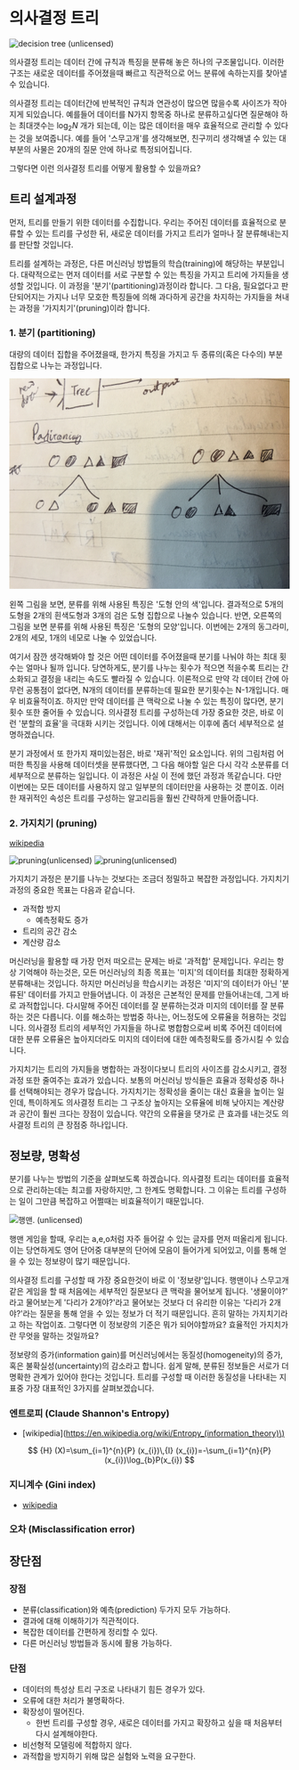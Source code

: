 # 의사결정 트리

![decision tree (unlicensed)](http://slideplayer.com/slide/7027851/24/images/3/Decision+Tree+Outlook+Sunny+Overcast+Rain+Humidity+Yes+Wind+High.jpg)

의사결정 트리는 데이터 간에 규칙과 특징을 분류해 놓은 하나의 구조물입니다. 이러한 구조는 새로운 데이터를 주어졌을때 빠르고 직관적으로 어느 분류에 속하는지를 찾아낼 수 있습니다.

의사결정 트리는 데이터간에 반복적인 규칙과 연관성이 많으면 많을수록 사이즈가 작아지게 되있습니다. 예를들어 데이터를 N가지 항목중 하나로 분류하고싶다면 질문해야 하는 최대갯수는 $\log_2 N$ 개가 되는데, 이는 많은 데이터을 매우 효율적으로 관리할 수 있다는 것을 보여줍니다. 예를 들어 '스무고개'를 생각해보면, 친구끼리 생각해낼 수 있는 대부분의 사물은 20개의 질문 안에 하나로 특정되어집니다.

그렇다면 이런 의사결정 트리를 어떻게 활용할 수 있을까요?

## 트리 설계과정

먼저, 트리를 만들기 위한 데이터를 수집합니다. 우리는 주어진 데이터를 효율적으로 분류할 수 있는 트리를 구성한 뒤, 새로운 데이터를 가지고 트리가 얼마나 잘 분류해내는지를 판단할 것입니다.

트리를 설계하는 과정은, 다른 머신러닝 방법들의 학습(training)에 해당하는 부분입니다. 대략적으로는 먼저 데이터를 서로 구분할 수 있는 특징을 가지고 트리에 가지들을 생성할 것입니다. 이 과정을 '분기'(partitioning)과정이라 합니다. 그 다음, 필요없다고 판단되어지는 가지나 너무 모호한 특징들에 의해 과다하게 공간을 차지하는 가지들을 쳐내는 과정을 '가지치기'(pruning)이라 합니다.

### 1. 분기 (partitioning)

대량의 데이터 집합을 주어졌을때, 한가지 특징을 가지고 두 종류의(혹은 다수의) 부분집합으로 나누는 과정입니다.

![partitioning1](images/partitioning1.JPG)

왼쪽 그림을 보면, 분류를 위해 사용된 특징은 '도형 안의 색'입니다. 결과적으로 5개의 도형을 2개의 흰색도형과 3개의 검은 도형 집합으로 나눌수 있습니다. 반면, 오른쪽의 그림을 보면 분류를 위해 사용된 특징은 '도형의 모양'입니다. 이번에는 2개의 동그라미, 2개의 세모, 1개의 네모로 나눌 수 있었습니다.

여기서 잠깐 생각해봐야 할 것은 어떤 데이터를 주어졌을때 분기를 나눠야 하는 최대 횟수는 얼마나 될까 입니다. 당연하게도, 분기를 나누는 횟수가 적으면 적을수록 트리는 간소화되고 결정을 내리는 속도도 빨라질 수 있습니다. 이론적으로 만약 각 데이터 간에 아무런 공통점이 없다면, N개의 데이터를 분류하는데 필요한 분기횟수는 N-1개입니다. 매우 비효율적이죠. 하지만 만약 데이터를 큰 맥락으로 나눌 수 있는 특징이 많다면, 분기 횟수 또한 줄어들 수 있습니다. 의사결정 트리를 구성하는데 가장 중요한 것은, 바로 이런 '분할의 효율'을 극대화 시키는 것입니다. 이에 대해서는 이후에 좀더 세부적으로 설명하겠습니다.

분기 과정에서 또 한가지 재미있는점은, 바로 '재귀'적인 요소입니다. 위의 그림처럼 어떠한 특징을 사용해 데이터셋을 분류했다면, 그 다음 해야할 일은 다시 각각 소분류를 더 세부적으로 분류하는 일입니다. 이 과정은 사실 이 전에 했던 과정과 똑같습니다. 다만 이번에는 모든 데이터를 사용하지 않고 일부분의 데이터만을 사용하는 것 뿐이죠. 이러한 재귀적인 속성은 트리를 구성하는 알고리듬을 훨씬 간략하게 만들어줍니다.

### 2. 가지치기 (pruning)

[wikipedia](https://en.wikipedia.org/wiki/Pruning_(decision_trees))

![pruning(unlicensed)](https://i.imgur.com/MVFcKwz.png)
![pruning(unlicensed)](https://i.imgur.com/5zhZIAw.png)

가지치기 과정은 분기를 나누는 것보다는 조금더 정밀하고 복잡한 과정입니다. 가지치기 과정의 중요한 목표는 다음과 같습니다.

- 과적합 방지
	- 예측정확도 증가
- 트리의 공간 감소
- 계산량 감소

머신러닝을 활용할 때 가장 먼저 떠오르는 문제는 바로 '과적합' 문제입니다. 우리는 항상 기억해야 하는것은, 모든 머신러닝의 최종 목표는 '미지'의 데이터를 최대한 정확하게 분류해내는 것입니다. 하지만 머신러닝을 학습시키는 과정은 '미지'의 데이터가 아닌 '분류된' 데이터를 가지고 만들어냅니다. 이 과정은 근본적인 문제를 만들어내는데, 그게 바로 과적합입니다. 다시말해 주어진 데이터를 잘 분류하는것과 미지의 데이터를 잘 분류하는 것은 다릅니다. 이를 해소하는 방법중 하나는, 어느정도에 오류율을 허용하는 것입니다. 의사결정 트리의 세부적인 가지들을 하나로 병합함으로써 비록 주어진 데이터에 대한 분류 오류율은 높아지더라도 미지의 데이터에 대한 예측정확도를 증가시킬 수 있습니다.

가지치기는 트리의 가지들을 병합하는 과정이다보니 트리의 사이즈를 감소시키고, 결정 과정 또한 줄여주는 효과가 있습니다. 보통의 머신러닝 방식들은 효율과 정확성중 하나를 선택해야되는 경우가 많습니다. 가지치기는 정확성을 줄이는 대신 효율을 높이는 일인데, 특이하게도 의사결정 트리는 그 구조상 높아지는 오류율에 비해 낮아지는 계산량과 공간이 훨씬 크다는 장점이 있습니다. 약간의 오류율을 댓가로 큰 효과를 내는것도 의사결정 트리의 큰 장점중 하나입니다.

## 정보량, 명확성

분기를 나누는 방법의 기준을 살펴보도록 하겠습니다. 의사결정 트리는 데이터를 효율적으로 관리하는데는 최고를 자랑하지만, 그 한계도 명확합니다. 그 이유는 트리를 구성하는 일이 그만큼 복잡하고 어쩔때는 비효율적이기 때문입니다.

![행맨. (unlicensed)](http://image.itdonga.com/files/2015/02/15/raon05.jpg)

행맨 게임을 할때, 우리는 a,e,o처럼 자주 들어갈 수 있는 글자를 먼저 떠올리게 됩니다. 이는 당연하게도 영어 단어중 대부분의 단어에 모음이 들어가게 되어있고, 이를 통해 얻을 수 있는 정보량이 많기 때문입니다.

의사결정 트리를 구성할 때 가장 중요한것이 바로 이 '정보량'입니다. 행맨이나 스무고개같은 게임을 할 때 처음에는 세부적인 질문보다 큰 맥락을 물어보게 됩니다. '생물이야?' 라고 물어보는게 '다리가 2개야?'라고 물어보는 것보다 더 유리한 이유는 '다리가 2개야?'라는 질문을 통해 얻을 수 있는 정보가 더 적기 때문입니다. 흔히 말하는 가지치기라고 하는 작업이죠. 그렇다면 이 정보량의 기준은 뭐가 되어야할까요? 효율적인 가지치가란 무엇을 말하는 것일까요?

정보량의 증가(information gain)를 머신러닝에서는 동질성(homogeneity)의 증가, 혹은 불확실성(uncertainty)의 감소라고 합니다. 쉽게 말해, 분류된 정보들은 서로가 더 명확한 관계가 있어야 한다는 것입니다. 트리를 구성할 때 이러한 동질성을 나타내는 지표중 가장 대표적인 3가지를 살펴보겠습니다.

### 엔트로피 (Claude Shannon's Entropy)

-	[wikipedia](https://en.wikipedia.org/wiki/Entropy_(information_theory)\)

$$ {H} (X)=\sum_{i=1}^{n}{P} (x_{i})\,{I} (x_{i})=-\sum_{i=1}^{n}{P} (x_{i})\log_{b}P(x_{i}) $$

### 지니계수 (Gini index)

-	[wikipedia](https://en.wikipedia.org/wiki/Gini_coefficient)

### 오차 (Misclassification error)

## 장단점

### 장점

-	분류(classification)와 예측(prediction) 두가지 모두 가능하다.
-	결과에 대해 이해하기가 직관적이다.
-	복잡한 데이터를 간편하게 정리할 수 있다.
-	다른 머신러닝 방법들과 동시에 활용 가능하다.

### 단점

-	데이터의 특성상 트리 구조로 나타내기 힘든 경우가 있다.
-	오류에 대한 처리가 불명확하다.
-	확장성이 떨어진다.
	-	한번 트리를 구성할 경우, 새로은 데이터를 가지고 확장하고 싶을 때 처음부터 다시 설계해야한다.
-	비선형적 모델링에 적합하지 않다.
-  과적합을 방지하기 위해 많은 실험와 노력을 요구한다.
